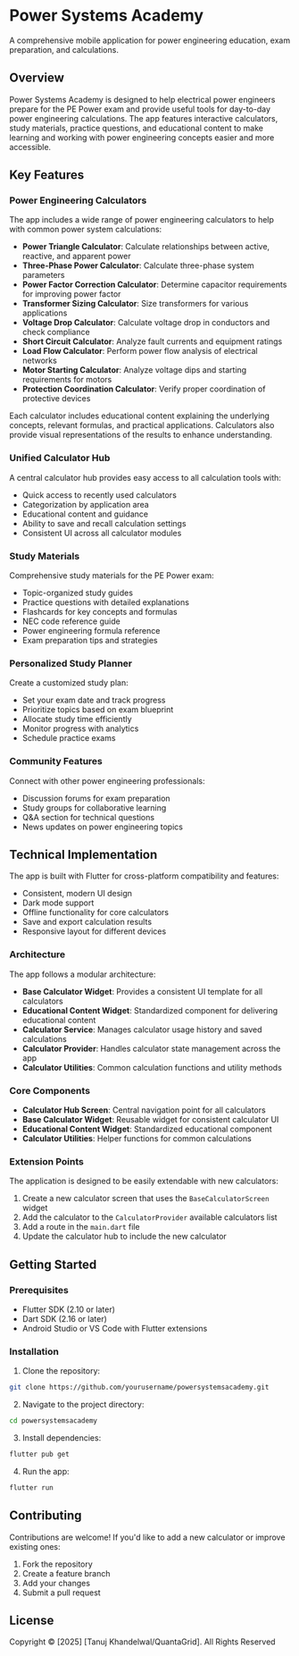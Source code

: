 # Power Systems Academy

A comprehensive mobile application for power engineering education, exam preparation, and calculations.

## Overview

Power Systems Academy is designed to help electrical power engineers prepare for the PE Power exam and provide useful tools for day-to-day power engineering calculations. The app features interactive calculators, study materials, practice questions, and educational content to make learning and working with power engineering concepts easier and more accessible.

## Key Features

### Power Engineering Calculators

The app includes a wide range of power engineering calculators to help with common power system calculations:

- **Power Triangle Calculator**: Calculate relationships between active, reactive, and apparent power
- **Three-Phase Power Calculator**: Calculate three-phase system parameters
- **Power Factor Correction Calculator**: Determine capacitor requirements for improving power factor
- **Transformer Sizing Calculator**: Size transformers for various applications
- **Voltage Drop Calculator**: Calculate voltage drop in conductors and check compliance
- **Short Circuit Calculator**: Analyze fault currents and equipment ratings
- **Load Flow Calculator**: Perform power flow analysis of electrical networks
- **Motor Starting Calculator**: Analyze voltage dips and starting requirements for motors
- **Protection Coordination Calculator**: Verify proper coordination of protective devices

Each calculator includes educational content explaining the underlying concepts, relevant formulas, and practical applications. Calculators also provide visual representations of the results to enhance understanding.

### Unified Calculator Hub

A central calculator hub provides easy access to all calculation tools with:

- Quick access to recently used calculators
- Categorization by application area
- Educational content and guidance
- Ability to save and recall calculation settings
- Consistent UI across all calculator modules

### Study Materials

Comprehensive study materials for the PE Power exam:

- Topic-organized study guides
- Practice questions with detailed explanations
- Flashcards for key concepts and formulas
- NEC code reference guide
- Power engineering formula reference
- Exam preparation tips and strategies

### Personalized Study Planner

Create a customized study plan:

- Set your exam date and track progress
- Prioritize topics based on exam blueprint
- Allocate study time efficiently
- Monitor progress with analytics
- Schedule practice exams

### Community Features

Connect with other power engineering professionals:

- Discussion forums for exam preparation
- Study groups for collaborative learning
- Q&A section for technical questions
- News updates on power engineering topics

## Technical Implementation

The app is built with Flutter for cross-platform compatibility and features:

- Consistent, modern UI design
- Dark mode support
- Offline functionality for core calculators
- Save and export calculation results
- Responsive layout for different devices

### Architecture

The app follows a modular architecture:

- **Base Calculator Widget**: Provides a consistent UI template for all calculators
- **Educational Content Widget**: Standardized component for delivering educational content
- **Calculator Service**: Manages calculator usage history and saved calculations
- **Calculator Provider**: Handles calculator state management across the app
- **Calculator Utilities**: Common calculation functions and utility methods

### Core Components

- **Calculator Hub Screen**: Central navigation point for all calculators
- **Base Calculator Widget**: Reusable widget for consistent calculator UI
- **Educational Content Widget**: Standardized educational component
- **Calculator Utilities**: Helper functions for common calculations

### Extension Points

The application is designed to be easily extendable with new calculators:

1. Create a new calculator screen that uses the `BaseCalculatorScreen` widget
2. Add the calculator to the `CalculatorProvider` available calculators list
3. Add a route in the `main.dart` file
4. Update the calculator hub to include the new calculator

## Getting Started

### Prerequisites

- Flutter SDK (2.10 or later)
- Dart SDK (2.16 or later)
- Android Studio or VS Code with Flutter extensions

### Installation

1. Clone the repository:

```bash
git clone https://github.com/yourusername/powersystemsacademy.git
```

2. Navigate to the project directory:

```bash
cd powersystemsacademy
```

3. Install dependencies:

```bash
flutter pub get
```

4. Run the app:

```bash
flutter run
```

## Contributing

Contributions are welcome! If you'd like to add a new calculator or improve existing ones:

1. Fork the repository
2. Create a feature branch
3. Add your changes
4. Submit a pull request

## License

Copyright © [2025] [Tanuj Khandelwal/QuantaGrid]. All Rights Reserved
